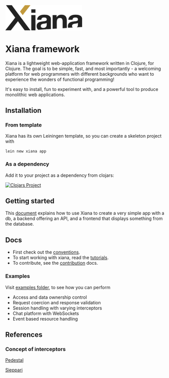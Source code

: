 <img src="resources/images/Xiana.png" width="242">

# Xiana framework

Xiana is a lightweight web-application framework written in Clojure, for Clojure. The goal is to be simple, fast, and
most importantly - a welcoming platform for web programmers with different backgrounds who want to experience the
wonders
of functional programming!

It's easy to install, fun to experiment with, and a powerful tool to produce monolithic web applications.

## Installation

### From template

Xiana has its own Leiningen template, so you can create a skeleton project with

```shell
lein new xiana app
```

### As a dependency

Add it to your project as a dependency from clojars:

[![Clojars Project](https://img.shields.io/clojars/v/com.flexiana/framework.svg)](https://clojars.org/com.flexiana/framework)

## Getting started

This [document](./getting-started.md) explains how to use Xiana to create a very simple app with a db, a backend
offering an API, and a frontend that displays something from the database.

## Docs

- First check out the [conventions](./conventions.md).
- To start working with xiana, read the [tutorials](./tutorials.md).
- To contribute, see the [contribution](./contribution.md) docs.

### Examples

Visit [examples folder](https://github.com/Flexiana/framework/tree/main/examples), to see how you can perform

- Access and data ownership control
- Request coercion and response validation
- Session handling with varying interceptors
- Chat platform with WebSockets
- Event based resource handling

## References

### Concept of interceptors

[Pedestal](http://pedestal.io/reference/interceptors)

[Sieppari](https://github.com/metosin/sieppari)
